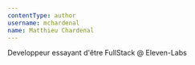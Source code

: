```yaml
---
contentType: author
username: mchardenal
name: Matthieu Chardenal
---
```


Developpeur essayant d'être FullStack @ Eleven-Labs
